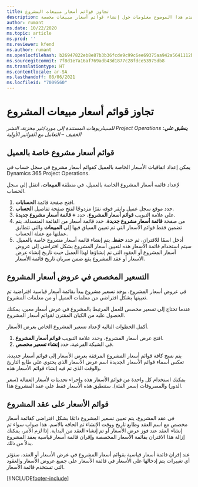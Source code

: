 ```yaml
---
title: تجاوز قوائم أسعار مبيعات المشروع
description: يقدم هذا الموضوع معلومات حول إنشاء قوائم أسعار مبيعات مخصصة.
author: rumant
ms.date: 10/22/2020
ms.topic: article
ms.prod: ''
ms.reviewer: kfend
ms.author: rumant
ms.openlocfilehash: b26947822eb8e87b3b36fcde9c99c6ee69375aa942a5641112b9b1109dcaa26c
ms.sourcegitcommit: 7f8d1e7a16af769adb43d1877c28fdce53975db8
ms.translationtype: HT
ms.contentlocale: ar-SA
ms.lasthandoff: 08/06/2021
ms.locfileid: "7009560"
---
```

# <a name="override-project-sales-price-lists"></a>تجاوز قوائم أسعار مبيعات المشروع

_**ينطبق علي:** ‏‫Project Operations للسيناريوهات المستندة إلى مورد/غير مخزنة‬، ‏‫النشر الخفيف – التعامل مع الفواتير الأولية‬_

## <a name="customer-specific-project-price-lists"></a>قوائم أسعار مشروع خاصة بالعميل

يمكن إعداد اتفاقيات الأسعار الخاصة بالعميل كقوائم أسعار مشروع في سجل حساب في Dynamics 365 Project Operations.

لإعداد قائمه أسعار المشروع الخاصة بالعميل، في منطقة **المبيعات**، انتقل إلى سجل الحساب.

1. افتح صفحة قائمة **الحسابات**.
2. حدد موقع سجل عميل وانقر فوقه نقرًا مزدوجًا لفتح صفحة تفاصيل **الحساب**.
3. على علامة التبويب **قوائم أسعار المشروع**، حدد **+ قائمة أسعار مشروع جديدة**.
4. من صفحة **قائمة أسعار مشروع جديدة**، حدد قائمة أسعار من القائمة المنسدلة. يتم تضمين فقط قوائم الأسعار التي تم تعيين السياق فيها إلى **المبيعات** والتي تتطابق عملتها مع عملة الحساب.
5. أدخل اسمًا للاقتران، ثم حدد **حفظ**. يتم إنشاء قائمة أسعار مشروع خاصة بالعميل. سيتم استخدام قائمة الأسعار هذه لتعيين أسعار المشروع بشكل افتراضي إلى عروض أسعار المشروع أو العقود التي تم إنشاؤها لهذا العميل حيث تاريخ إنشاء عرض الاسعار أو عقد المشروع يقع ضمن سريان تاريخ قائمة الأسعار.

## <a name="custom-pricing-on-project-quotes"></a>التسعير المخصص في عروض أسعار المشروع

في عروض أسعار المشروع، يوجد تسعير مشروع يبدأ بقائمة أسعار قياسية افتراضية تم تعيينها بشكل افتراضي من معلمات العميل أو من معلمات المشروع.

عندما تحتاج إلى تسعير مخصص للعمل المرتبط بالمشروع في عرض أسعار معين، يمكنك الحصول عليه من الكيان المقترن لقوائم أسعار المشروع.

أكمل الخطوات التالية لإعداد تسعير المشروع الخاص بعرض الأسعار.

1. افتح عرض أسعار المشروع، وحدد علامة التبويب **قوائم أسعار المشروع**.
2. في الشبكة الفرعية، حدد **إنشاء تسعير مخصص**.

يتم نسخ كافة قوائم أسعار المشروع المرفقة بعرض الأسعار إلى قوائم أسعار جديدة. تعكس أسماء قوائم الأسعار الجديدة اسم عرض الأسعار الذي يحتوي على طابع التاريخ والوقت الذي تم فيه إنشاء قوائم الأسعار هذه.

يمكنك استخدام كل واحدة من قوائم الأسعار هذه وإجراء تحديثات لأسعار العمالة (سعر الدور) والمصروفات (سعر الفئة). ستنطبق هذه الأسعار فقط على عقد المشروع هذا.

## <a name="price-lists-on-a-project-contract"></a>قوائم الأسعار على عقد المشروع

في عقد المشروع، يتم تعيين تسعير المشروع دائمًا بشكل افتراضي كقائمة أسعار مخصص مع اسم العقد وطابع تاريخ ووقت الإنشاء تم الحاقه بالاسم. هذا صواب سواء تم إنشاء العقد عند فوز عرض الأسعار أو تم إنشاء العقد من البداية. إذا لزم الأمر، يمكنك إزالة هذا الاقتران بقائمة الأسعار المخصصة وإقران قائمة أسعار قياسية بعقد المشروع بدلاً من ذلك.

عند إقران قائمة أسعار قياسية بقوائم أسعار المشروع في عرض الأسعار أو العقد، ستؤثر أي تغييرات يتم إدخالها على الأسعار في قائمة الأسعار على جميع عروض الأسعار والعقود التي تستخدم قائمة الأسعار.


[!INCLUDE[footer-include](../includes/footer-banner.md)]